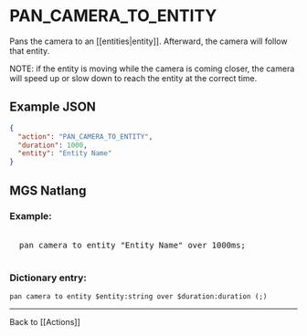# PAN_CAMERA_TO_ENTITY

Pans the camera to an [[entities|entity]]. Afterward, the camera will follow that entity.

NOTE: if the entity is moving while the camera is coming closer, the camera will speed up or slow down to reach the entity at the correct time.

## Example JSON

```json
{
  "action": "PAN_CAMERA_TO_ENTITY",
  "duration": 1000,
  "entity": "Entity Name"
}
```

## MGS Natlang

### Example:

<pre class="HyperMD-codeblock mgs">

  <span class="verb">pan</span> <span class="target">camera</span> <span class="">to</span> <span class="sigil">entity</span> <span class="string">"Entity Name"</span> <span class="">over</span> <span class="number">1000ms</span><span class="terminator">;</span>

</pre>

### Dictionary entry:

```
pan camera to entity $entity:string over $duration:duration (;)
```

---

Back to [[Actions]]
